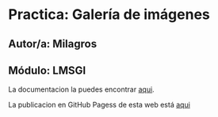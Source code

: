 # Practica: Galería de imágenes

## Autor/a: Milagros
## Módulo: LMSGI 

La documentacion la puedes encontrar [aqui](docs/Documentacion.md).

La publicacion en GitHub Pagess de esta web está [aqui](https://mrubiofiestas.github.io/Galeria-git)